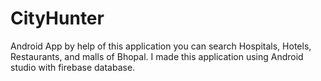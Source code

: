 # CityHunter
Android App by help of this application you can search Hospitals, Hotels, Restaurants, and malls of Bhopal.
I made this application  using Android studio with firebase database.

